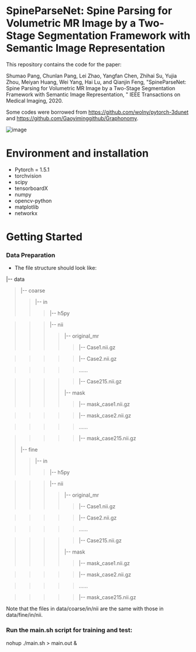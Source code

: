 # SpineParseNet: Spine Parsing for Volumetric MR Image by a 	Two-Stage Segmentation Framework with Semantic Image Representation

This repository contains the code for the paper:

Shumao Pang, Chunlan Pang, Lei Zhao, Yangfan Chen, Zhihai Su, Yujia Zhou, Meiyan Huang, Wei Yang, Hai Lu, and Qianjin Feng, "SpineParseNet: Spine Parsing for Volumetric MR Image by a Two-Stage Segmentation Framework with Semantic Image Representation, " IEEE Transactions on Medical Imaging, 2020.

Some codes were borrowed from https://github.com/wolny/pytorch-3dunet and https://github.com/Gaoyiminggithub/Graphonomy.

![image](https://github.com/pangshumao/SpineParseNet/blob/master/Figures/Spine_parsing.gif)

# Environment and installation
+ Pytorch = 1.5.1
+ torchvision
+ scipy
+ tensorboardX
+ numpy
+ opencv-python
+ matplotlib
+ networkx

# Getting Started
### Data Preparation
+ The file structure should look like:

|-- data
>|-- coarse
>>|-- in
>>>|-- h5py

>>>|-- nii
>>>>|-- original_mr
>>>>>|-- Case1.nii.gz

>>>>>|-- Case2.nii.gz

>>>>>......

>>>>>|-- Case215.nii.gz
>>>>
>>>>|-- mask
>>>>>|-- mask_case1.nii.gz

>>>>>|-- mask_case2.nii.gz

>>>>>......

>>>>>|-- mask_case215.nii.gz
>
>|-- fine
>>|-- in
>>>|-- h5py

>>>|-- nii
>>>>|-- original_mr
>>>>>|-- Case1.nii.gz

>>>>>|-- Case2.nii.gz

>>>>>......

>>>>>|-- Case215.nii.gz
>>>>
>>>>|-- mask
>>>>>|-- mask_case1.nii.gz

>>>>>|-- mask_case2.nii.gz

>>>>>......

>>>>>|-- mask_case215.nii.gz

Note that the files in data/coarse/in/nii are the same with those in data/fine/in/nii.

### Run the main.sh script for training and test:
nohup ./main.sh > main.out &

